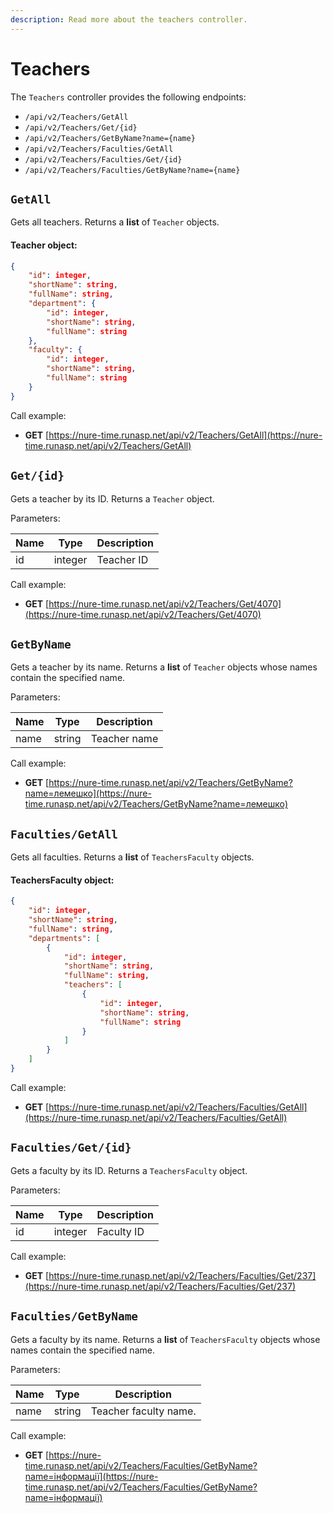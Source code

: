 ```yaml
---
description: Read more about the teachers controller.
---
```


# Teachers

The `Teachers` controller provides the following endpoints:

* `/api/v2/Teachers/GetAll`
* `/api/v2/Teachers/Get/{id}`
* `/api/v2/Teachers/GetByName?name={name}`
* `/api/v2/Teachers/Faculties/GetAll`
* `/api/v2/Teachers/Faculties/Get/{id}`
* `/api/v2/Teachers/Faculties/GetByName?name={name}`

## `GetAll`
Gets all teachers. Returns a **list** of `Teacher` objects.

#### Teacher object:
```json
{
    "id": integer,
    "shortName": string,
    "fullName": string,
    "department": {
        "id": integer,
        "shortName": string,
        "fullName": string
    },
    "faculty": {
        "id": integer,
        "shortName": string,
        "fullName": string
    }
}
```

Call example:

- **GET** [https://nure-time.runasp.net/api/v2/Teachers/GetAll](https://nure-time.runasp.net/api/v2/Teachers/GetAll)

## `Get/{id}`
Gets a teacher by its ID. Returns a `Teacher` object.

Parameters:

| Name      | Type    | Description        |
|-----------|---------|--------------------|
| id        | integer | Teacher ID         |

Call example:

- **GET** [https://nure-time.runasp.net/api/v2/Teachers/Get/4070](https://nure-time.runasp.net/api/v2/Teachers/Get/4070)

## `GetByName`
Gets a teacher by its name. Returns a **list** of `Teacher` objects whose names contain the specified name.

Parameters:

| Name      | Type   | Description        |
|-----------|--------|--------------------|
| name      | string | Teacher name       |

Call example:

- **GET** [https://nure-time.runasp.net/api/v2/Teachers/GetByName?name=лемешко](https://nure-time.runasp.net/api/v2/Teachers/GetByName?name=лемешко)

## `Faculties/GetAll`
Gets all faculties. Returns a **list** of `TeachersFaculty` objects.

#### TeachersFaculty object:
```json
{
    "id": integer,
    "shortName": string,
    "fullName": string,
    "departments": [
        {
            "id": integer,
            "shortName": string,
            "fullName": string,
            "teachers": [
                {
                    "id": integer,
                    "shortName": string,
                    "fullName": string
                }
            ]
        }
    ]
}
```

Call example:

- **GET** [https://nure-time.runasp.net/api/v2/Teachers/Faculties/GetAll](https://nure-time.runasp.net/api/v2/Teachers/Faculties/GetAll)

## `Faculties/Get/{id}`
Gets a faculty by its ID. Returns a `TeachersFaculty` object.

Parameters:

| Name      | Type    | Description        |
|-----------|---------|--------------------|
| id        | integer | Faculty ID         |

Call example:

- **GET** [https://nure-time.runasp.net/api/v2/Teachers/Faculties/Get/237](https://nure-time.runasp.net/api/v2/Teachers/Faculties/Get/237)

## `Faculties/GetByName`
Gets a faculty by its name. Returns a **list** of `TeachersFaculty` objects whose names contain the specified name.

Parameters:

| Name      | Type   | Description           |
|-----------|--------|-----------------------|
| name      | string | Teacher faculty name. |

Call example:

- **GET** [https://nure-time.runasp.net/api/v2/Teachers/Faculties/GetByName?name=інформації](https://nure-time.runasp.net/api/v2/Teachers/Faculties/GetByName?name=інформації)
